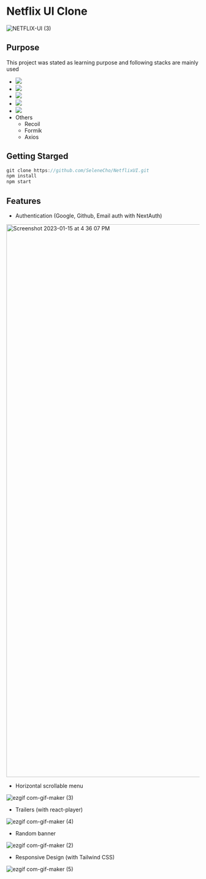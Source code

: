 # Netflix UI Clone
![NETFLIX-UI (3)](https://user-images.githubusercontent.com/84310302/212529219-6169149d-a4d0-443a-805f-5cc98b74653d.png)





## Purpose
This project was stated as learning purpose and following stacks are mainly used
   * <img src="https://img.shields.io/badge/Next-000000?style=flat-square&logo=next.js&logoColor=white"/>
   * <img src="https://img.shields.io/badge/React-61DAFB?style=flat-square&logo=react&logoColor=white"/>
   * <img src="https://img.shields.io/badge/TypeScript-3178C6?style=flat-square&logo=typescript&logoColor=white"/>
   * <img src="https://img.shields.io/badge/TailwindCSS-06B6D4?style=flat-square&logo=tailwindcss&logoColor=white"/>
   * <img src="https://img.shields.io/badge/MongoDB-47A248?style=flat-square&logo=mongodb&logoColor=white"/>
   * Others
     * Recoil
     * Formik
     * Axios

     
  

## Getting Starged

 ```js
 git clone https://github.com/SeleneCho/NetflixUI.git
 npm install
 npm start

 ```


## Features

  * Authentication (Google, Github, Email auth with NextAuth)
  <img width="1440" alt="Screenshot 2023-01-15 at 4 36 07 PM" src="https://user-images.githubusercontent.com/84310302/212528668-00072961-1635-42f8-82f9-132a3c79fd4c.png">

  * Horizontal scrollable menu 
  
  ![ezgif com-gif-maker (3)](https://user-images.githubusercontent.com/84310302/212528852-e0d6f698-ca50-403c-a8ad-9958351ab46f.gif)
  
  
  
  
  
  * Trailers (with react-player)
  
  ![ezgif com-gif-maker (4)](https://user-images.githubusercontent.com/84310302/212528965-fdeedf8f-c89e-4489-8e3b-2dfda70cb683.gif)

  
  
  * Random banner
  
  ![ezgif com-gif-maker (2)](https://user-images.githubusercontent.com/84310302/212528621-de450d95-6271-4c23-8e2f-c3d346d7fc5e.gif)
  
  
  * Responsive Design (with Tailwind CSS)
  
  ![ezgif com-gif-maker (5)](https://user-images.githubusercontent.com/84310302/212529407-33dba9c5-ead2-4b8c-861c-f4b70774605c.gif)


